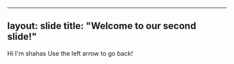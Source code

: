 --- 
layout: slide 
title: "Welcome to our second slide!"
 --- 
Hi I'm shahas 
Use the left arrow to go back!
